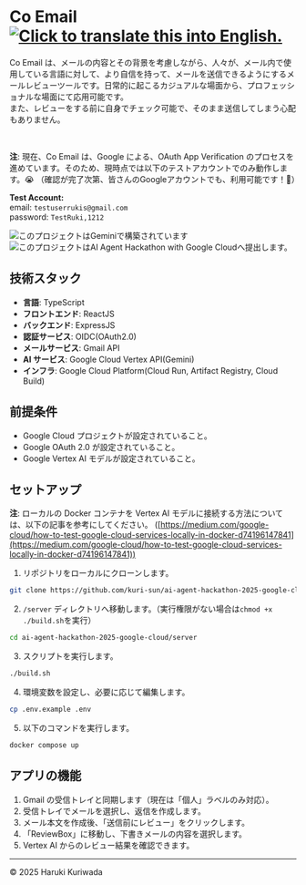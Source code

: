 <h1>
  <span>Co Email<span>
  &nbsp;
  <a href="README.md">
    <img src="https://img.shields.io/badge/lang-English-brightgreen.svg" alt="Click to translate this into English.">
  </a>
</h1>

Co Email は、メールの内容とその背景を考慮しながら、人々が、メール内で使用している言語に対して、より自信を持って、メールを送信できるようにするメールレビューツールです。日常的に起こるカジュアルな場面から、プロフェッショナルな場面にて応用可能です。<br/>
また、レビューをする前に自身でチェック可能で、そのまま送信してしまう心配もありません。

<br/>

**注**: 現在、Co Email は、Google による、OAuth App Verification のプロセスを進めています。そのため、現時点では以下のテストアカウントでのみ動作します。😭 （確認が完了次第、皆さんのGoogleアカウントでも、利用可能です！🤩）

**Test Account:** <br/>
email: `testuserrukis@gmail.com`<br/>
password: `TestRuki,1212`

<div align="left">
  <img src="https://img.shields.io/badge/Powered_with-Gemini-5698EE?logoColor=white" alt="このプロジェクトはGeminiで構築されています"/>
  <img src="https://img.shields.io/badge/For-Google_Cloud_AI_Hackathon_2025-5698EE?logoColor=white" alt="このプロジェクトはAI Agent Hackathon with Google Cloudへ提出します。"/>
</div>

## 技術スタック

- **言語**: TypeScript
- **フロントエンド**: ReactJS
- **バックエンド**: ExpressJS
- **認証サービス**: OIDC(OAuth2.0)
- **メールサービス**: Gmail API
- **AI サービス**: Google Cloud Vertex API(Gemini)
- **インフラ**: Google Cloud Platform(Cloud Run, Artifact Registry, Cloud Build)

## 前提条件

- Google Cloud プロジェクトが設定されていること。
- Google OAuth 2.0 が設定されていること。
- Google Vertex AI モデルが設定されていること。

## セットアップ

**注**: ローカルの Docker コンテナを Vertex AI モデルに接続する方法については、以下の記事を参考にしてください。 ([https://medium.com/google-cloud/how-to-test-google-cloud-services-locally-in-docker-d74196147841](https://medium.com/google-cloud/how-to-test-google-cloud-services-locally-in-docker-d74196147841))

1. リポジトリをローカルにクローンします。

```sh
git clone https://github.com/kuri-sun/ai-agent-hackathon-2025-google-cloud.git
```

2. `/server` ディレクトリへ移動します。（実行権限がない場合は`chmod +x ./build.sh`を実行）

```sh
cd ai-agent-hackathon-2025-google-cloud/server
```

3. スクリプトを実行します。

```sh
./build.sh
```

4. 環境変数を設定し、必要に応じて編集します。

```sh
cp .env.example .env
```

5. 以下のコマンドを実行します。

```sh
docker compose up
```

## アプリの機能

1. Gmail の受信トレイと同期します（現在は「個人」ラベルのみ対応）。
2. 受信トレイでメールを選択し、返信を作成します。
3. メール本文を作成後、「送信前にレビュー」をクリックします。
4. 「ReviewBox」に移動し、下書きメールの内容を選択します。
5. Vertex AI からのレビュー結果を確認できます。

---

© 2025 Haruki Kuriwada
